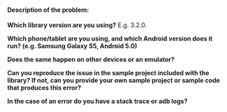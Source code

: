 #### Description of the problem:



**Which library version are you using?** E.g. 3.2.0.

**Which phone/tablet are you using, and which Android version does it run? (e.g. Samsung Galaxy S5,
  Android 5.0)**

**Does the same happen on other devices or an emulator?**

**Can you reproduce the issue in the sample project included with the library? If not, can you
  provide your own sample project or sample code that produces this error?**

**In the case of an error do you have a stack trace or adb logs?**

<!--
If you have an issue scanning specific barcodes, please test with the Barcode Scanner application,
available on the Play Store: https://play.google.com/store/apps/details?id=com.google.zxing.client.android&hl=en

If you are also not able to scan the barcode there, the issue may be with the underlying zxing library,
in which case you should report the issue here: https://github.com/zxing/zxing/issues
-->

<!--
If you have a question on usage of the library, please check the documentation and sample
application first:

https://github.com/journeyapps/zxing-android-embedded/blob/master/README.md
https://github.com/journeyapps/zxing-android-embedded/blob/master/EMBEDDING.md
https://github.com/journeyapps/zxing-android-embedded/tree/master/sample/src/main/java/example/zxing
-->

